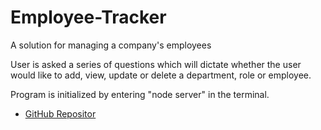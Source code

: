 # Employee-Tracker
A solution for managing a company's employees

User is asked a series of questions which will dictate whether the user would like to add, view, update or delete a department, role or employee.

Program is initialized by entering "node server" in the terminal.

- [GitHub Repositor](https://github.com/ehunter7/Employee-Tracker)